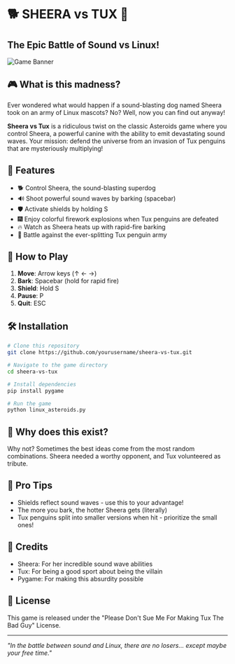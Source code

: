 # 🐕 SHEERA vs TUX 🐧

## The Epic Battle of Sound vs Linux!

![Game Banner](assets/banner.png)

## 🎮 What is this madness?

Ever wondered what would happen if a sound-blasting dog named Sheera took on an army of Linux mascots? No? Well, now you can find out anyway!

**Sheera vs Tux** is a ridiculous twist on the classic Asteroids game where you control Sheera, a powerful canine with the ability to emit devastating sound waves. Your mission: defend the universe from an invasion of Tux penguins that are mysteriously multiplying!

## 🚀 Features

- 🐕 Control Sheera, the sound-blasting superdog
- 🔊 Shoot powerful sound waves by barking (spacebar)
- 🛡️ Activate shields by holding S
- 🎆 Enjoy colorful firework explosions when Tux penguins are defeated
- 🔥 Watch as Sheera heats up with rapid-fire barking
- 🐧 Battle against the ever-splitting Tux penguin army

## 🎯 How to Play

1. **Move**: Arrow keys (↑ ← →)
2. **Bark**: Spacebar (hold for rapid fire)
3. **Shield**: Hold S
4. **Pause**: P
5. **Quit**: ESC

## 🛠️ Installation

```bash
# Clone this repository
git clone https://github.com/yourusername/sheera-vs-tux.git

# Navigate to the game directory
cd sheera-vs-tux

# Install dependencies
pip install pygame

# Run the game
python linux_asteroids.py
```

## 🤔 Why does this exist?

Why not? Sometimes the best ideas come from the most random combinations. Sheera needed a worthy opponent, and Tux volunteered as tribute.

## 🧠 Pro Tips

- Shields reflect sound waves - use this to your advantage!
- The more you bark, the hotter Sheera gets (literally)
- Tux penguins split into smaller versions when hit - prioritize the small ones!

## 🙏 Credits

- Sheera: For her incredible sound wave abilities
- Tux: For being a good sport about being the villain
- Pygame: For making this absurdity possible

## 📜 License

This game is released under the "Please Don't Sue Me For Making Tux The Bad Guy" License.

---

*"In the battle between sound and Linux, there are no losers... except maybe your free time."*